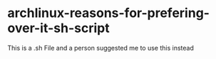 # archlinux-reasons-for-prefering-over-it-sh-script
This is a .sh File and a person suggested me to use this instead
